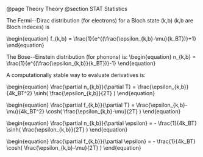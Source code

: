 @page Theory Theory
@section STAT Statistics

The Fermi--Dirac distribution (for electrons) for a Bloch state (k,b) (k,b are Bloch indeces) is

\begin{equation}
f_{k,b} = \frac{1}{e^{(\frac{\epsilon_{k,b}-\mu}{k_BT})}+1}
\end{equation}

The Bose--Einstein distribution (for phonons) is:
\begin{equation}
n_{k,b} = \frac{1}{e^{(\frac{\epsilon_{k,b}}{k_BT})}-1}
\end{equation}

A computationally stable way to evaluate derivatives is:

\begin{equation}
\frac{\partial n_{k,b}}{\partial T} = \frac{\epsilon_{k,b}}{4k_BT^2} \sinh( \frac{\epsilon_{k,b}}{2T} ) 
\end{equation}

\begin{equation}
\frac{\partial f_{k,b}}{\partial T} = \frac{\epsilon_{k,b}-\mu}{4k_BT^2} \cosh( \frac{\epsilon_{k,b}-\mu}{2T} ) 
\end{equation}

\begin{equation}
\frac{\partial n_{k,b}}{\partial \epsilon} = - \frac{1}{4k_BT} \sinh( \frac{\epsilon_{k,b}}{2T} ) 
\end{equation}

\begin{equation}
\frac{\partial f_{k,b}}{\partial \epsilon} = - \frac{1}{4k_BT} \cosh( \frac{\epsilon_{k,b}-\mu}{2T} ) 
\end{equation}
